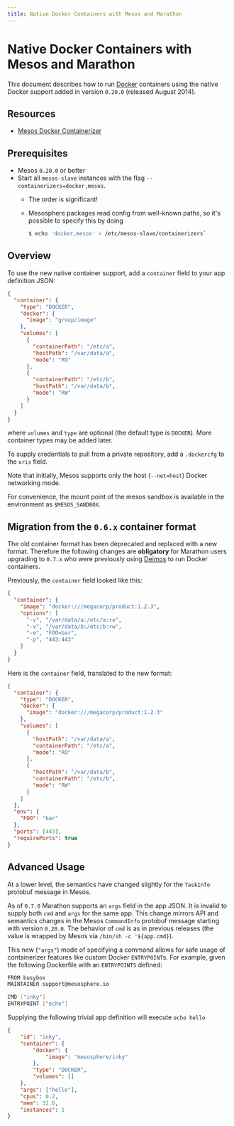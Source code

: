 ```yaml
---
title: Native Docker Containers with Mesos and Marathon
---
```


# Native Docker Containers with Mesos and Marathon

This document describes how to run [Docker](https://docker.com/) containers using
the native Docker support added in version `0.20.0` (released August 2014).

## Resources

- [Mesos Docker Containerizer](http://mesos.apache.org/documentation/latest/docker-containerizer)

## Prerequisites

- Mesos `0.20.0` or better
- Start all `mesos-slave` instances with the flag
  `--containerizers=docker,mesos`.
    - The order is significant!
    - Mesosphere packages read config from well-known paths, so it's possible
      to specify this by doing

        ```bash
        $ echo 'docker,mesos' > /etc/mesos-slave/containerizers`
        ```

## Overview

To use the new native container support, add a `container` field to your
app definition JSON:

```json
{
  "container": {
    "type": "DOCKER",
    "docker": {
      "image": "group/image"
    },
    "volumes": [
      {
        "containerPath": "/etc/a",
        "hostPath": "/var/data/a",
        "mode": "RO"
      },
      {
        "containerPath": "/etc/b",
        "hostPath": "/var/data/b",
        "mode": "RW"
      }
    ]
  }
}
```

where `volumes` and `type` are optional (the default type is `DOCKER`).  More
container types may be added later.

To supply credentials to pull from a private repository, add a `.dockercfg` to
the `uris` field.

Note that initially, Mesos supports only the host (`--net=host`) Docker
networking mode.

For convenience, the mount point of the mesos sandbox is available in the
environment as `$MESOS_SANDBOX`.

## Migration from the `0.6.x` container format

The old container format has been deprecated and replaced with a new format.
Therefore the following changes are **obligatory** for Marathon users
upgrading to `0.7.x` who were previously using
[Deimos](https://github.com/mesosphere/deimos)  to run Docker containers.

Previously, the `container` field looked like this:

```json
{
  "container": {
    "image": "docker:///megacorp/product:1.2.3",
    "options": [
      "-v", "/var/data/a:/etc/a:ro",
      "-v", "/var/data/b:/etc/b:rw",
      "-e", "FOO=bar",
      "-p", "443:443"
    ]
  }
}
```

Here is the `container` field, translated to the new format:

```json
{
  "container": {
    "type": "DOCKER",
    "docker": {
      "image": "docker:///megacorp/product:1.2.3"
    },
    "volumes": [
      {
        "hostPath": "/var/data/a",
        "containerPath": "/etc/a",
        "mode": "RO"
      },
      {
        "hostPath": "/var/data/b",
        "containerPath": "/etc/b",
        "mode": "RW"
      }
    ]
  },
  "env": {
    "FOO": "bar"
  },
  "ports": [443],
  "requirePorts": true
}
```

## Advanced Usage

At a lower level, the semantics have changed slightly for the `TaskInfo`
protobuf message in Mesos.

As of `0.7.0` Marathon supports an `args` field in the app JSON.  It is
invalid to supply both `cmd` and `args` for the same app.  This change mirrors
API and semantics changes in the Mesos `CommandInfo` protobuf message starting
with version `0.20.0`.  The behavior of `cmd` is as in previous releases (the
value is wrapped by Mesos via `/bin/sh -c '${app.cmd}`).

This new (`"args"`) mode of specifying a command allows for safe usage of
containerizer features like custom Docker `ENTRYPOINT`s.  For example, given
the following Dockerfile with an `ENTRYPOINTS` defined:

```bash
FROM busybox
MAINTAINER support@mesosphere.io

CMD ["inky"]
ENTRYPOINT ["echo"]
```

Supplying the following trivial app definition will execute `echo hello`

```json
{
    "id": "inky", 
    "container": {
        "docker": {
            "image": "mesosphere/inky"
        },
        "type": "DOCKER",
        "volumes": []
    },
    "args": ["hello"],
    "cpus": 0.2,
    "mem": 32.0,
    "instances": 1
}
```
